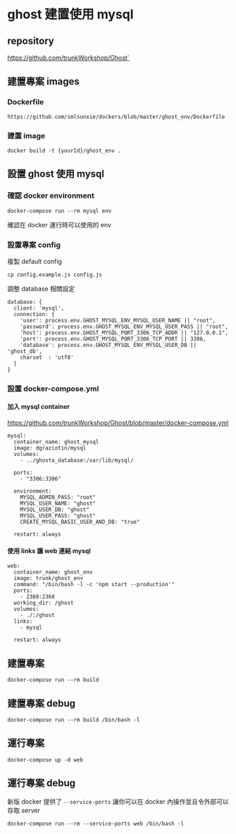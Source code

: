 ghost 建置使用 mysql
====================

repository
----------

https://github.com/trunkWorkshop/Ghost`

建置專案 images
---------------

### Dockerfile

`https://github.com/smlsunxie/dockers/blob/master/ghost_env/Dockerfile`

### 建置 image

`docker build -t {yourId}/ghost_env .`

設置 ghost 使用 mysql
---------------------

### 確認 docker environment

`docker-compose run --rm mysql env`

確認在 docker 運行時可以使用的 env

### 設置專案 config

複製 default config

`cp config.example.js config.js`

調整 database 相關設定

```
database: {
  client: 'mysql',
  connection: {
    'user': process.env.GHOST_MYSQL_ENV_MYSQL_USER_NAME || "root",
    'password': process.env.GHOST_MYSQL_ENV_MYSQL_USER_PASS || "root",
    'host': process.env.GHOST_MYSQL_PORT_3306_TCP_ADDR || "127.0.0.1",
    'port': process.env.GHOST_MYSQL_PORT_3306_TCP_PORT || 3306,
    'database': process.env.GHOST_MYSQL_ENV_MYSQL_USER_DB || 'ghost_db',
    charset  : 'utf8'
  }
}
```

### 設置 docker-compose.yml

#### 加入 mysql container

https://github.com/trunkWorkshop/Ghost/blob/master/docker-compose.yml

```
mysql:
  container_name: ghost_mysql
  image: dgraziotin/mysql
  volumes:
    - ../ghosta_database:/var/lib/mysql/

  ports:
    - "3306:3306"

  environment:
    MYSQL_ADMIN_PASS: "root"
    MYSQL_USER_NAME: "ghost"
    MYSQL_USER_DB: "ghost"
    MYSQL_USER_PASS: "ghost"
    CREATE_MYSQL_BASIC_USER_AND_DB: "true"

  restart: always
```

#### 使用 links 讓 web 連結 mysql

```
web:
  container_name: ghost_env
  image: trunk/ghost_env
  command: "/bin/bash -l -c 'npm start --production'"
  ports:
    - 2368:2368
  working_dir: /ghost
  volumes:
    - ./:/ghost
  links:
    - mysql

  restart: always

```

建置專案
--------

`docker-compose run --rm build`

建置專案 debug
--------------

`docker-compose run --rm build /bin/bash -l`

運行專案
--------

`docker-compose up -d web`

運行專案 debug
--------------

新版 docker 提供了 `--service-ports` 讓你可以在 docker 內操作並且令外部可以存取 server

`docker-compose run --rm --service-ports web /bin/bash -l`

